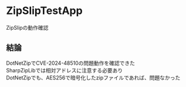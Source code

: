 # ZipSlipTestApp
ZipSlipの動作確認

## 結論
DotNetZipでCVE-2024-48510の問題動作を確認できた  
SharpZipLibでは相対アドレスに注意する必要あり  
DotNetZipでも、AES256で暗号化したzipファイルであれば、問題なかった
